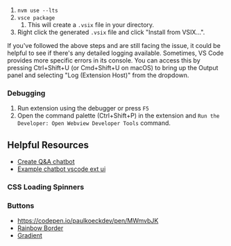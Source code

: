 1. `nvm use --lts`
2. `vsce package`
   1. This will create a `.vsix` file in your directory. 
3. Right click the generated `.vsix` file and click "Install from VSIX...".


If you've followed the above steps and are still facing the issue, it could be helpful to see if there's any detailed logging available. Sometimes, VS Code provides more specific errors in its console. You can access this by pressing Ctrl+Shift+U (or Cmd+Shift+U on macOS) to bring up the Output panel and selecting "Log (Extension Host)" from the dropdown.


### Debugging
1. Run extension using the debugger or press `F5`
2. Open the command palette (Ctrl+Shift+P) in the extension and `Run the Developer: Open Webview Developer Tools` command.

## Helpful Resources
- [Create Q&A chatbot](https://community.openai.com/t/context-generation-for-chat-based-q-a-bot/103121/18)
- [Example chatbot vscode ext ui](https://github.com/barnesoir/chatgpt-vscode-plugin)

### CSS Loading Spinners


### Buttons
- https://codepen.io/paulkoeckdev/pen/MWmvbJK
- [Rainbow Border]()
- [Gradient](https://tailwindcomponents.com/component/fancy-button-with-icon)